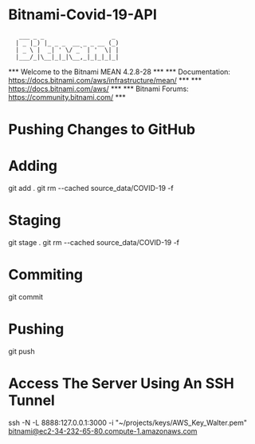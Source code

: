 # Bitnami-Covid-19-API

       ___ _ _                   _
      | _ |_) |_ _ _  __ _ _ __ (_)
      | _ \ |  _| ' \/ _` | '  \| |
      |___/_|\__|_|_|\__,_|_|_|_|_|

  *** Welcome to the Bitnami MEAN 4.2.8-28                              ***
  *** Documentation:  https://docs.bitnami.com/aws/infrastructure/mean/ ***
  ***                 https://docs.bitnami.com/aws/                     ***
  *** Bitnami Forums: https://community.bitnami.com/                    ***

# Pushing Changes to GitHub

# Adding 
git add .
git rm --cached source_data/COVID-19 -f

# Staging
git stage .
git rm --cached source_data/COVID-19 -f

# Commiting
git commit

# Pushing
git push

# Access The Server Using An SSH Tunnel
 ssh -N -L 8888:127.0.0.1:3000 -i "~/projects/keys/AWS_Key_Walter.pem" bitnami@ec2-34-232-65-80.compute-1.amazonaws.com
